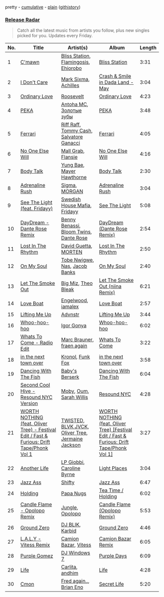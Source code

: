 pretty - [cumulative](/playlists/cumulative/Release%20Radar.md) - [plain](/playlists/plain/37i9dQZEVXbsudmxBFKW7G) ([githistory](https://github.githistory.xyz/vitokorn/spotify-playlist-archive/blob/master/playlists/plain/37i9dQZEVXbsudmxBFKW7G))

### [Release Radar](https://open.spotify.com/playlist/37i9dQZEVXbsudmxBFKW7G)

> Catch all the latest music from artists you follow, plus new singles picked for you. Updates every Friday.

| No. | Title | Artist(s) | Album | Length |
|---|---|---|---|---|
| 1 | [C'mawn](https://open.spotify.com/track/76UlbwZsf1KjETDmkrwDbW) | [Bliss Station](https://open.spotify.com/artist/14nuxkCmtQBF2SJfwl6vLu), [Flamingosis](https://open.spotify.com/artist/75cW8FFekyCjj0mfZM1Gfb), [Ehiorobo](https://open.spotify.com/artist/5kZ3bLambJ4rBTQ7c2pmi5) | [Bliss Station](https://open.spotify.com/album/6S2MBtq9oY2P989g8U4wlS) | 3:31 |
| 2 | [I Don't Care](https://open.spotify.com/track/2UIKMsHPB8n4E0ci2wvftx) | [Mark Sixma](https://open.spotify.com/artist/3ePCIHipMKD4n8IBXBYWSm), [Achilles](https://open.spotify.com/artist/1BgLi10FdtjQtMigV9Ddka) | [Crash & Smile in Dada Land - May](https://open.spotify.com/album/4PjuJ33WzlVy4RpcxLCKJ1) | 3:04 |
| 3 | [Ordinary Love](https://open.spotify.com/track/7Ax5HJX8qYd6HVceODiGHA) | [Roosevelt](https://open.spotify.com/artist/4AQrqVz6BYwy29iMxcGtx7) | [Ordinary Love](https://open.spotify.com/album/5Gy5KkdRH0VJV9YGOUuQjt) | 4:23 |
| 4 | [РЕКА](https://open.spotify.com/track/2SeZ6BtRHYIEcnJbAisQym) | [Antoha MC](https://open.spotify.com/artist/6OqmKFaRcw0f23m5PQ9CrL), [Золотые зубы](https://open.spotify.com/artist/6AFoNkF71wFceh0Vjr2R2m) | [РЕКА](https://open.spotify.com/album/4mGgDn5lEq1XjzqsYFuGHr) | 3:48 |
| 5 | [Ferrari](https://open.spotify.com/track/4pAU6JZ4wJAHHcr11rSRnU) | [Riff Raff](https://open.spotify.com/artist/31IZdHrCZ5pRhLz4zBxN3o), [Tommy Cash](https://open.spotify.com/artist/44XzG6GoJZNtkIGW19hsUK), [Salvatore Ganacci](https://open.spotify.com/artist/5PdkRVDASsw6P7QoqRpz0F) | [Ferrari](https://open.spotify.com/album/2pcFn13zfPxrQSZdil0Klu) | 4:05 |
| 6 | [No One Else Will](https://open.spotify.com/track/6g3txmuT9t6OR3fnIBYYEq) | [Mall Grab](https://open.spotify.com/artist/7yF6JnFPDzgml2Ytkyl5D7), [Flansie](https://open.spotify.com/artist/2BArfYNHUsUFaABc7WzoSI) | [No One Else Will](https://open.spotify.com/album/2GfYnALEt3vM8mA529GUbX) | 4:16 |
| 7 | [Body Talk](https://open.spotify.com/track/3PQ9quodpMV1tUrr1J7box) | [Yung Bae](https://open.spotify.com/artist/30FDJPN3RtwJZ20g5YGCRX), [Mayer Hawthorne](https://open.spotify.com/artist/4d53BMrRlQkrQMz5d59f2O) | [Body Talk](https://open.spotify.com/album/42nElQaDNdhBRVdx8amCqd) | 2:30 |
| 8 | [Adrenaline Rush](https://open.spotify.com/track/5HiEBFh2xlpS9HV729BxiX) | [Sigma](https://open.spotify.com/artist/01pKrlgPJhm5dB4lneYAqS), [MORGAN](https://open.spotify.com/artist/7ltW5jYRnGOE4O1vcgW2DI) | [Adrenaline Rush](https://open.spotify.com/album/49MtrlNhaTuqn3C1QGrU0c) | 3:04 |
| 9 | [See The Light (feat. Fridayy)](https://open.spotify.com/track/7MWHxi7gx2M8ghbRRWyQYU) | [Swedish House Mafia](https://open.spotify.com/artist/1h6Cn3P4NGzXbaXidqURXs), [Fridayy](https://open.spotify.com/artist/7sP4SQ0WY6jfps1I19Ot7i) | [See The Light](https://open.spotify.com/album/7BdKpDmPu8bUkHULFZp1Zi) | 5:08 |
| 10 | [DayDream - Dante Rose Remix](https://open.spotify.com/track/4cFQBsjLMJQGrYoSOc9e9H) | [Benny Benassi](https://open.spotify.com/artist/4Ws2otunReOa6BbwxxpCt6), [Bloom Twins](https://open.spotify.com/artist/4ae1CMoZOjwIOUmhJlA9Tt), [Dante Rose](https://open.spotify.com/artist/6kgA8XIDCbpDdLlF3fCNKN) | [DayDream (Dante Rose Remix)](https://open.spotify.com/album/1cXYLicTFuqKu4mdH40HZU) | 2:54 |
| 11 | [Lost In The Rhythm](https://open.spotify.com/track/5o06Ga8GxzI35T7AHCeARL) | [David Guetta](https://open.spotify.com/artist/1Cs0zKBU1kc0i8ypK3B9ai), [MORTEN](https://open.spotify.com/artist/19HFRWmRCl27kTk6LeqAO8) | [Lost In The Rhythm](https://open.spotify.com/album/67XD05ZxwlpGcUanJTeFJq) | 2:50 |
| 12 | [On My Soul](https://open.spotify.com/track/2xLrkO5wPNzl5cNjLoPeNW) | [Tobe Nwigwe](https://open.spotify.com/artist/3Qh89pgJeZq6d8uM1bTot3), [Nas](https://open.spotify.com/artist/20qISvAhX20dpIbOOzGK3q), [Jacob Banks](https://open.spotify.com/artist/0AepkoQhYvkjEzzwIcGxdV) | [On My Soul](https://open.spotify.com/album/1I5QGY6wFJp0LjgDvbfV87) | 2:40 |
| 13 | [Let The Smoke Out](https://open.spotify.com/track/1LwEzG5opBf6apzwZofysg) | [Big Miz](https://open.spotify.com/artist/16bJAXH14R42AnpN0FtaQo), [Theo Bleak](https://open.spotify.com/artist/1P7Y9mc5VzxlEeo15JpNAk) | [Let The Smoke Out (niina Remix)](https://open.spotify.com/album/5US2mBfRncLQCh1bLevfn2) | 6:21 |
| 14 | [Love Boat](https://open.spotify.com/track/5YncqodZTqrslQgBaRUUnb) | [Engelwood](https://open.spotify.com/artist/7rgCh0Go1ezmcV75kXQM2T), [iamalex](https://open.spotify.com/artist/6M6LWvHKgBle8SUtSpq6SU) | [Love Boat](https://open.spotify.com/album/4D6DgqfNoWXq93g3MTKOyG) | 2:57 |
| 15 | [Lifting Me Up](https://open.spotify.com/track/1ZejHsl4sruuRWdn05srTH) | [Advnstr](https://open.spotify.com/artist/0fnLS1SHVJcqGd3PIPaN0n) | [Lifting Me Up](https://open.spotify.com/album/6VxhXBL8q3fvwVzfGOf1VE) | 3:44 |
| 16 | [Whoo-hoo-hoo](https://open.spotify.com/track/3fS2ruqMMB8yuL15aKc2Xp) | [Igor Gonya](https://open.spotify.com/artist/4jvUMlX58g9OskhINvHwgF) | [Whoo-hoo-hoo](https://open.spotify.com/album/7exgqIEz13qVPsLCq1Wuj1) | 6:02 |
| 17 | [Whats To Come - Radio Edit](https://open.spotify.com/track/7BlNQncIM545snYnTTcMfH) | [Marc Brauner](https://open.spotify.com/artist/6HX3fbKCin6OPe6ZFZ8qsf), [fraen again](https://open.spotify.com/artist/0BmSxSKl373sqmoGAdHKTT) | [Whats To Come](https://open.spotify.com/album/38yKvwHgG9y0ULLwpiwWsa) | 3:22 |
| 18 | [in the next town over](https://open.spotify.com/track/60G1HeFL1nPV06eHb6lLzB) | [Kronol](https://open.spotify.com/artist/13Bm2FdMEKw4x8BJXCL1MI), [Funk Fox](https://open.spotify.com/artist/3Ajn1b34ZTGezni7WCwjd4) | [in the next town over](https://open.spotify.com/album/1pHOUNOjbgF3qXzyhf9TCL) | 3:58 |
| 19 | [Dancing With The Fish](https://open.spotify.com/track/3PxMSbFVizNnLgopGJ6NCT) | [Baby's Berserk](https://open.spotify.com/artist/7qoypmsmoFKt8lXJcTcM8w) | [Dancing With The Fish](https://open.spotify.com/album/2YJ5zOiAPJA7IzynfjZB2w) | 6:04 |
| 20 | [Second Cool Hive - Resound NYC Version](https://open.spotify.com/track/6OeaCB2EiJN2Sp6uU8BNWM) | [Moby](https://open.spotify.com/artist/3OsRAKCvk37zwYcnzRf5XF), [Oum](https://open.spotify.com/artist/4io8n4UJrGAd0T3uf2S72f), [Sarah Willis](https://open.spotify.com/artist/6GxuwZeA3wVBhDxNNOCjIh) | [Resound NYC](https://open.spotify.com/album/2w2Pv5AdhDjgLBjcN5OEuT) | 4:28 |
| 21 | [WORTH NOTHING (feat. Oliver Tree) - Festival Edit / Fast & Furious: Drift Tape/Phonk Vol 1](https://open.spotify.com/track/1JLItpuWh3eWjOL6uqg8MS) | [TWISTED](https://open.spotify.com/artist/1rPf3UFQ9PzH7MafzfHTnG), [BLVK JVCK](https://open.spotify.com/artist/32IXja3Y6CPvnAtTHD2bWg), [Oliver Tree](https://open.spotify.com/artist/6TLwD7HPWuiOzvXEa3oCNe), [Jermaine Jackson](https://open.spotify.com/artist/1VDurPMbOKrNU8mcMP4X1P) | [WORTH NOTHING (feat. Oliver Tree) [Festival Edit / Fast & Furious: Drift Tape/Phonk Vol 1]](https://open.spotify.com/album/05vCVULa5xuW5F3qsT92CK) | 3:27 |
| 22 | [Another Life](https://open.spotify.com/track/48zKM71kAICEgswNxK8Kij) | [LP Giobbi](https://open.spotify.com/artist/3oKnyRhYWzNsTiss5n4Z1J), [Caroline Byrne](https://open.spotify.com/artist/2tVd9Bpt5Li9UsmKwhJ1nG) | [Light Places](https://open.spotify.com/album/5k3OoQgNSIK8dt0WhRRKku) | 3:04 |
| 23 | [Jazz Ass](https://open.spotify.com/track/7h0Hxz3Pe6uJyNriJ2TEPV) | [Shifty](https://open.spotify.com/artist/5VfALPVXCM5vcrOw5wC0iQ) | [Jazz Ass](https://open.spotify.com/album/6MYJzLKYPPZ1E1Q40nlvtt) | 6:47 |
| 24 | [Holding](https://open.spotify.com/track/7MSnZldDVAqN0AsWcoJcbY) | [Papa Nugs](https://open.spotify.com/artist/03ByonbL0ZBHM7vZ8WxbFP) | [Tea Time / Holding](https://open.spotify.com/album/1QsPVqJRdRmGhqWWHW2zwu) | 6:02 |
| 25 | [Candle Flame - Opolopo Remix](https://open.spotify.com/track/6rGww3K64vpXmxa0azKA8L) | [Jungle](https://open.spotify.com/artist/59oA5WbbQvomJz2BuRG071), [Opolopo](https://open.spotify.com/artist/5WaobPZaAjGIIlabFX3I94) | [Candle Flame (Opolopo Remix)](https://open.spotify.com/album/1TgevMR4b6rX7wxXI252us) | 5:53 |
| 26 | [Ground Zero](https://open.spotify.com/track/0HwtKw3LgVeSIlrTIvZoMY) | [DJ BLIK](https://open.spotify.com/artist/7xVjiA11JIFZzGlj9AEAgE), [Karbid](https://open.spotify.com/artist/69Tmta3dLLced5SbYhTg4l) | [Ground Zero](https://open.spotify.com/album/4juBFwTB0x8nRYgKscMuKQ) | 4:46 |
| 27 | [L.A.L.Y - Vitess Remix](https://open.spotify.com/track/7cHjrmkifyh4v0szBlsdjt) | [Camion Bazar](https://open.spotify.com/artist/1sZY4Zlf27yVMMTbbFoXEe), [Vitess](https://open.spotify.com/artist/5DIVjY3STr8n4tEoN0dmui) | [Camion Bazar Remix](https://open.spotify.com/album/6I15Cnk7w9w3zy1JUVarAM) | 6:05 |
| 28 | [Purple Gomez](https://open.spotify.com/track/0x9pdVx5oAg9B46lwEgbsJ) | [DJ Windows 7](https://open.spotify.com/artist/5AHPkWgQ3uGNPQe6i838UN) | [Purple Days](https://open.spotify.com/album/7zVcE9vYvKaQY2GZDkXglU) | 6:09 |
| 29 | [Life](https://open.spotify.com/track/4nvU8YpmRymuMigNTXVplp) | [Carlita](https://open.spotify.com/artist/1GVbOnrND8b3eh2JZ4opw8), [andhim](https://open.spotify.com/artist/6XJeFzmI6vrWyHcdB7EImP) | [Life](https://open.spotify.com/album/525ORJiAr0Gt29UjF1hpJU) | 4:28 |
| 30 | [Cmon](https://open.spotify.com/track/4kaiSmJrLgQq0w2qFuzAwy) | [Fred again..](https://open.spotify.com/artist/4oLeXFyACqeem2VImYeBFe), [Brian Eno](https://open.spotify.com/artist/7MSUfLeTdDEoZiJPDSBXgi) | [Secret Life](https://open.spotify.com/album/1FJVbtVFLARPKbn1HepNh1) | 5:20 |